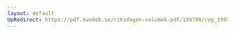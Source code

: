 ```yaml
---
layout: default
UpRedirect: https://pdf.swedeb.se/riksdagen-volumeG-pdf/199798/reg_199798/reg_199798_0279.pdf
---
```

